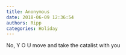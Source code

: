 ```yaml
---
title: Anonymous
date: 2018-06-09 12:36:54
authors: Ripp
categories: Holiday
---
```


 No, Y O U move and take the catalist with you